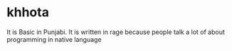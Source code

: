 # khhota
It is Basic in Punjabi. It is written in rage because people talk a lot of about programming in native language
